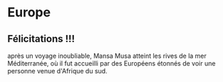# Europe

## Félicitations !!!
après un voyage inoubliable, Mansa Musa atteint les rives de la mer Méditerranée, où il fut accueilli par des Européens étonnés de voir une personne venue d'Afrique du sud.